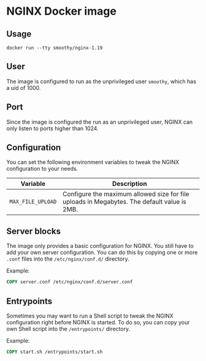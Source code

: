 # NGINX Docker image

## Usage

```
docker run --tty smoothy/nginx-1.19
```

## User

The image is configured to run as the unprivileged user `smoothy`, which has a uid of 1000.

## Port

Since the image is configured the run as an unprivileged user, NGINX can only listen to ports higher than 1024.

## Configuration

You can set the following environment variables to tweak the NGINX configuration to your needs.

| Variable | Description |
|---|---|
| `MAX_FILE_UPLOAD` | Configure the maximum allowed size for file uploads in Megabytes. The default value is 2MB. |

## Server blocks

The image only provides a basic configuration for NGINX. You still have to add your own server configuration. You can do this by copying one or more `.conf` files into the `/etc/nginx/conf.d/` directory.

Example:

```dockerfile
COPY server.conf /etc/nginx/conf.d/server.conf
```

## Entrypoints

Sometimes you may want to run a Shell script to tweak the NGINX configuration right before NGINX is started. To do so, you can copy your own Shell script into the `/entrypoints/` directory.

Example:

```dockerfile
COPY start.sh /entrypoints/start.sh
```
